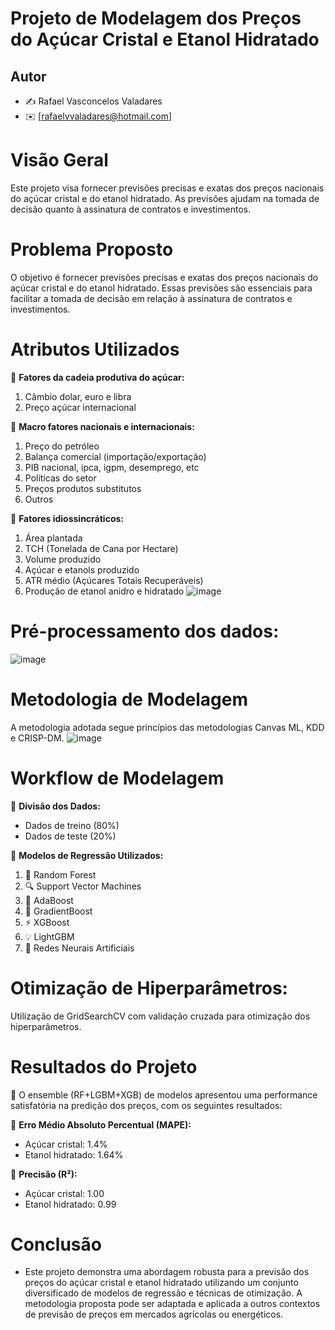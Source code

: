 # Projeto de Modelagem dos Preços do Açúcar Cristal e Etanol Hidratado

## **Autor**
- ✍️ Rafael Vasconcelos Valadares
- ✉️ [rafaelvvaladares@hotmail.com]

# **Visão Geral**
Este projeto visa fornecer previsões precisas e exatas dos preços nacionais do açúcar cristal e do etanol hidratado. As previsões ajudam na tomada de decisão quanto à assinatura de contratos e investimentos.

# **Problema Proposto**
O objetivo é fornecer previsões precisas e exatas dos preços nacionais do açúcar cristal e do etanol hidratado. Essas previsões são essenciais para facilitar a tomada de decisão em relação à assinatura de contratos e investimentos.

# **Atributos Utilizados**
📌 **Fatores da cadeia produtiva do açúcar:**
1. Câmbio dolar, euro e libra
2. Preço açúcar internacional

📌 **Macro fatores nacionais e internacionais:**
1. Preço do petróleo
2. Balança comercial (importação/exportação)
3. PIB nacional, ipca, igpm, desemprego, etc
4. Políticas do setor
5. Preços produtos substitutos
6. Outros

📌 **Fatores idiossincráticos:**
1. Área plantada
2. TCH (Tonelada de Cana por Hectare)
3. Volume produzido
4. Açúcar e etanols produzido
5. ATR médio (Açúcares Totais Recuperáveis)
6. Produção de etanol anidro e hidratado
![image](https://github.com/RafaelVV/ML_PrecosAcucarEtanol/assets/10815345/2087b41a-3a3e-4345-bf51-60b62e898cb7)

# **Pré-processamento dos dados:**
![image](https://github.com/RafaelVV/ML_PrecosAcucarEtanol/assets/10815345/5dfd2a67-4bc8-4f05-a3a6-2031f8bd20c7)


# **Metodologia de Modelagem**
A metodologia adotada segue princípios das metodologias Canvas ML, KDD e CRISP-DM.
![image](https://github.com/RafaelVV/ML_PrecosAcucarEtanol/assets/10815345/56f5789a-f0c2-4b30-ba06-9f9fb6085c32)

# **Workflow de Modelagem**

📌 **Divisão dos Dados:**
- Dados de treino (80%)
- Dados de teste (20%)

📌 **Modelos de Regressão Utilizados:**
1. 🌳 Random Forest
2. 🔍 Support Vector Machines
3. 🚀 AdaBoost
4. 🌟 GradientBoost
5. ⚡ XGBoost
6. 💡 LightGBM
7. 🤖 Redes Neurais Artificiais

# **Otimização de Hiperparâmetros:**

Utilização de GridSearchCV com validação cruzada para otimização dos hiperparâmetros.

# **Resultados do Projeto**

🏅 O ensemble (RF+LGBM+XGB) de modelos apresentou uma performance satisfatória na predição dos preços, com os seguintes resultados:

📌 **Erro Médio Absoluto Percentual (MAPE):**

- Açúcar cristal: 1.4%
- Etanol hidratado: 1.64%

📌 **Precisão (R²):**

- Açúcar cristal: 1.00
- Etanol hidratado: 0.99

# **Conclusão**

- Este projeto demonstra uma abordagem robusta para a previsão dos preços do açúcar cristal e etanol hidratado utilizando um conjunto diversificado de modelos de regressão e técnicas de otimização. A metodologia proposta pode ser adaptada e aplicada a outros contextos de previsão de preços em mercados agrícolas ou energéticos.


